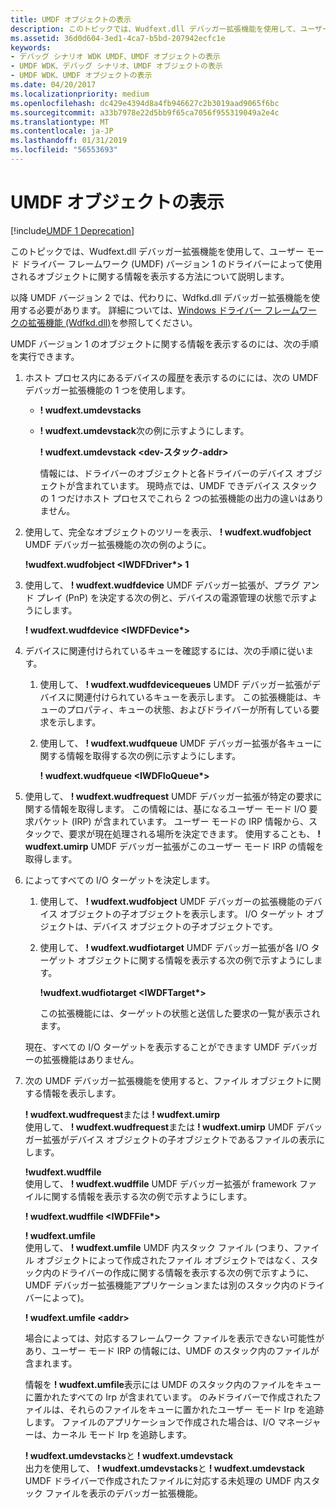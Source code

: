 ```yaml
---
title: UMDF オブジェクトの表示
description: このトピックでは、Wudfext.dll デバッガー拡張機能を使用して、ユーザー モード ドライバー フレームワーク (UMDF) バージョン 1 のドライバーによって使用されるオブジェクトに関する情報を表示する方法について説明します。
ms.assetid: 36d0d604-3ed1-4ca7-b5bd-207942ecfc1e
keywords:
- デバッグ シナリオ WDK UMDF、UMDF オブジェクトの表示
- UMDF WDK、デバッグ シナリオ、UMDF オブジェクトの表示
- UMDF WDK、UMDF オブジェクトの表示
ms.date: 04/20/2017
ms.localizationpriority: medium
ms.openlocfilehash: dc429e4394d8a4fb946627c2b3019aad9065f6bc
ms.sourcegitcommit: a33b7978e22d5bb9f65ca7056f955319049a2e4c
ms.translationtype: MT
ms.contentlocale: ja-JP
ms.lasthandoff: 01/31/2019
ms.locfileid: "56553693"
---
```

# <a name="viewing-umdf-objects"></a>UMDF オブジェクトの表示

[!include[UMDF 1 Deprecation](../umdf-1-deprecation.md)]

このトピックでは、Wudfext.dll デバッガー拡張機能を使用して、ユーザー モード ドライバー フレームワーク (UMDF) バージョン 1 のドライバーによって使用されるオブジェクトに関する情報を表示する方法について説明します。

以降 UMDF バージョン 2 では、代わりに、Wdfkd.dll デバッガー拡張機能を使用する必要があります。 詳細については、[Windows ドライバー フレームワークの拡張機能 (Wdfkd.dll)](https://msdn.microsoft.com/library/windows/hardware/ff551876)を参照してください。

UMDF バージョン 1 のオブジェクトに関する情報を表示するのには、次の手順を実行できます。

1.  ホスト プロセス内にあるデバイスの履歴を表示するのにには、次の UMDF デバッガー拡張機能の 1 つを使用します。
    -   **! wudfext.umdevstacks**
    -   **! wudfext.umdevstack**次の例に示すようにします。

        **! wudfext.umdevstack &lt;dev-スタック-addr&gt;**

        情報には、ドライバーのオブジェクトと各ドライバーのデバイス オブジェクトが含まれています。 現時点では、UMDF できデバイス スタックの 1 つだけホスト プロセスでこれら 2 つの拡張機能の出力の違いはありません。

2.  使用して、完全なオブジェクトのツリーを表示、 **! wudfext.wudfobject** UMDF デバッガー拡張機能の次の例のように。

    **!wudfext.wudfobject &lt;IWDFDriver\*&gt; 1**

3.  使用して、 **! wudfext.wudfdevice** UMDF デバッガー拡張が、プラグ アンド プレイ (PnP) を決定する次の例と、デバイスの電源管理の状態で示すようにします。

    **! wudfext.wudfdevice &lt;IWDFDevice\*&gt;**

4.  デバイスに関連付けられているキューを確認するには、次の手順に従います。
    1.  使用して、 **! wudfext.wudfdevicequeues** UMDF デバッガー拡張がデバイスに関連付けられているキューを表示します。 この拡張機能は、キューのプロパティ、キューの状態、およびドライバーが所有している要求を示します。
    2.  使用して、 **! wudfext.wudfqueue** UMDF デバッガー拡張が各キューに関する情報を取得する次の例に示すようにします。

        **! wudfext.wudfqueue &lt;IWDFIoQueue\*&gt;**

5.  使用して、 **! wudfext.wudfrequest** UMDF デバッガー拡張が特定の要求に関する情報を取得します。 この情報には、基になるユーザー モード I/O 要求パケット (IRP) が含まれています。 ユーザー モードの IRP 情報から、スタックで、要求が現在処理される場所を決定できます。 使用することも、 **! wudfext.umirp** UMDF デバッガー拡張がこのユーザー モード IRP の情報を取得します。

6.  によってすべての I/O ターゲットを決定します。

    1.  使用して、 **! wudfext.wudfobject** UMDF デバッガーの拡張機能のデバイス オブジェクトの子オブジェクトを表示します。 I/O ターゲット オブジェクトは、デバイス オブジェクトの子オブジェクトです。
    2.  使用して、 **! wudfext.wudfiotarget** UMDF デバッガー拡張が各 I/O ターゲット オブジェクトに関する情報を表示する次の例で示すようにします。

        **!wudfext.wudfiotarget &lt;IWDFTarget\*&gt;**

        この拡張機能には、ターゲットの状態と送信した要求の一覧が表示されます。

    現在、すべての I/O ターゲットを表示することができます UMDF デバッガーの拡張機能はありません。

7.  次の UMDF デバッガー拡張機能を使用すると、ファイル オブジェクトに関する情報を表示します。

    <a href="" id="-wudfext-wudfrequest-or--wudfext-umirp"></a>**! wudfext.wudfrequest**または **! wudfext.umirp**  
    使用して、 **! wudfext.wudfrequest**または **! wudfext.umirp** UMDF デバッガー拡張がデバイス オブジェクトの子オブジェクトであるファイルの表示にします。

    <a href="" id="-wudfext-wudffile"></a>**!wudfext.wudffile**  
    使用して、 **! wudfext.wudffile** UMDF デバッガー拡張が framework ファイルに関する情報を表示する次の例で示すようにします。

    **! wudfext.wudffile &lt;IWDFFile\*&gt;**

    <a href="" id="-wudfext-umfile"></a>**! wudfext.umfile**  
    使用して、 **! wudfext.umfile** UMDF 内スタック ファイル (つまり、ファイル オブジェクトによって作成されたファイル オブジェクトではなく、スタック内のドライバーの作成に関する情報を表示する次の例で示すように、UMDF デバッガー拡張機能アプリケーションまたは別のスタック内のドライバーによって)。

    **! wudfext.umfile &lt;addr&gt;**

    場合によっては、対応するフレームワーク ファイルを表示できない可能性があり、ユーザー モード IRP の情報には、UMDF のスタック内のファイルが含まれます。

    情報を **! wudfext.umfile**表示には UMDF のスタック内のファイルをキューに置かれたすべての Irp が含まれています。 のみドライバーで作成されたファイルは、それらのファイルをキューに置かれたユーザー モード Irp を追跡します。 ファイルのアプリケーションで作成された場合は、I/O マネージャーは、カーネル モード Irp を追跡します。

    <a href="" id="-wudfext-umdevstacks-and--wudfext-umdevstack"></a>**! wudfext.umdevstacks**と **! wudfext.umdevstack**  
    出力を使用して、 **! wudfext.umdevstacks**と **! wudfext.umdevstack** UMDF ドライバーで作成されたファイルに対応する未処理の UMDF 内スタック ファイルを表示のデバッガー拡張機能。

 

 





